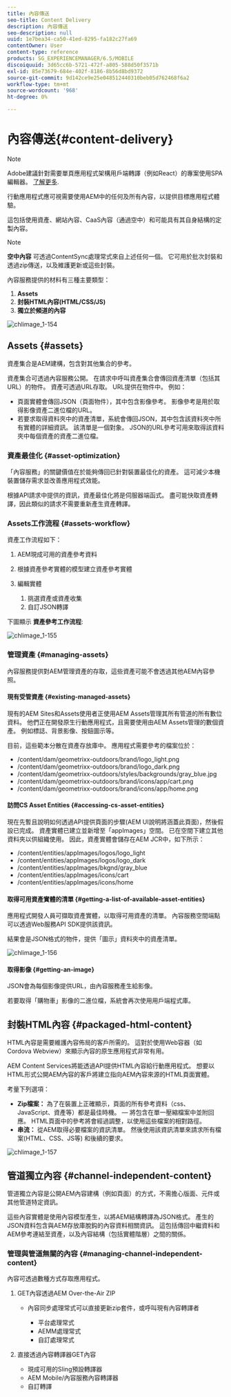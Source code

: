 ```yaml
---
title: 內容傳送
seo-title: Content Delivery
description: 內容傳送
seo-description: null
uuid: 1e7bea34-ca50-41ed-8295-fa182c27fa69
contentOwner: User
content-type: reference
products: SG_EXPERIENCEMANAGER/6.5/MOBILE
discoiquuid: 3d65cc6b-5721-472f-a805-588d50f3571b
exl-id: 85e73679-684e-402f-8186-8b56d8bd9372
source-git-commit: 9d142ce9e25e048512440310beb05d762468f6a2
workflow-type: tm+mt
source-wordcount: '968'
ht-degree: 0%

---
```


# 內容傳送{#content-delivery}

>[!NOTE]
>
>Adobe建議針對需要單頁應用程式架構用戶端轉譯（例如React）的專案使用SPA編輯器。 [了解更多](/help/sites-developing/spa-overview.md).

行動應用程式應可視需要使用AEM中的任何及所有內容，以提供目標應用程式體驗。

這包括使用資產、網站內容、CaaS內容（通過空中）和可能具有其自身結構的定製內容。

>[!NOTE]
>
>**空中內容** 可透過ContentSync處理常式來自上述任何一個。 它可用於批次封裝和透過zip傳送，以及維護更新或這些封裝。

內容服務提供的材料有三種主要類型：

1. **Assets**
1. **封裝HTML內容(HTML/CSS/JS)**
1. **獨立於頻道的內容**

![chlimage_1-154](assets/chlimage_1-154.png)

## Assets {#assets}

資產集合是AEM建構，包含對其他集合的參考。

資產集合可透過內容服務公開。 在請求中呼叫資產集合會傳回資產清單（包括其URL）的物件。 資產可透過URL存取。 URL提供在物件中。 例如：

* 頁面實體會傳回JSON（頁面物件），其中包含影像參考。 影像參考是用於取得影像資產二進位檔的URL。
* 若要求取得資料夾中的資產清單，系統會傳回JSON，其中包含該資料夾中所有實體的詳細資訊。 該清單是一個對象。 JSON的URL參考可用來取得該資料夾中每個資產的資產二進位檔。

### 資產最佳化 {#asset-optimization}

「內容服務」的關鍵價值在於能夠傳回已針對裝置最佳化的資產。 這可減少本機裝置儲存需求並改善應用程式效能。

根據API請求中提供的資訊，資產最佳化將是伺服器端函式。 盡可能快取資產轉譯，因此類似的請求不需要重新產生資產轉譯。

### Assets工作流程 {#assets-workflow}

資產工作流程如下：

1. AEM現成可用的資產參考資料
1. 根據資產參考實體的模型建立資產參考實體
1. 編輯實體

   1. 挑選資產或資產收集
   1. 自訂JSON轉譯

下圖顯示 **資產參考工作流程**:

![chlimage_1-155](assets/chlimage_1-155.png)

### 管理資產 {#managing-assets}

內容服務提供對AEM管理資產的存取，這些資產可能不會透過其他AEM內容參照。

#### 現有受管資產 {#existing-managed-assets}

現有的AEM Sites和Assets使用者正使用AEM Assets管理其所有管道的所有數位資料。 他們正在開發原生行動應用程式，且需要使用由AEM Assets管理的數個資產。 例如標誌、背景影像、按鈕圖示等。

目前，這些範本分散在資產存放庫中。 應用程式需要參考的檔案位於：

* /content/dam/geometrixx-outdoors/brand/logo_light.png
* /content/dam/geometrixx-outdoors/brand/logo_dark.png
* /content/dam/geometrixx-outdoors/styles/backgrounds/gray_blue.jpg
* /content/dam/geometrixx-outdoors/brand/icons/app/cart.png
* /content/dam/geometrixx-outdoors/brand/icons/app/home.png

#### 訪問CS Asset Entities {#accessing-cs-asset-entities}

現在先暫且說明如何透過API提供頁面的步驟(AEM UI說明將涵蓋此頁面)，然後假設已完成。 資產實體已建立並新增至「appImages」空間。 已在空間下建立其他資料夾以供組織使用。 因此，資產實體會儲存在AEM JCR中，如下所示：

* /content/entities/appImages/logos/logo_light
* /content/entities/appImages/logos/logo_dark
* /content/entities/appImages/bkgnd/gray_blue
* /content/entities/appImages/icons/cart
* /content/entities/appImages/icons/home

#### 取得可用資產實體的清單 {#getting-a-list-of-available-asset-entities}

應用程式開發人員可擷取資產實體，以取得可用資產的清單。 內容服務空間端點可以透過Web服務API SDK提供該資訊。

結果會是JSON格式的物件，提供「圖示」資料夾中的資產清單。

![chlimage_1-156](assets/chlimage_1-156.png)

#### 取得影像 {#getting-an-image}

JSON會為每個影像提供URL，由內容服務產生給影像。

若要取得「購物車」影像的二進位檔，系統會再次使用用戶端程式庫。

## 封裝HTML內容 {#packaged-html-content}

HTML內容是需要維護內容佈局的客戶所需的。 這對於使用Web容器（如Cordova Webview）來顯示內容的原生應用程式非常有用。

AEM Content Services將能透過API提供HTML內容給行動應用程式。 想要以HTML形式公開AEM內容的客戶將建立指向AEM內容來源的HTML頁面實體。

考量下列選項：

* **Zip檔案：** 為了在裝置上正確顯示，頁面的所有參考資料（css、JavaScript、資產等）都是最佳時機。  — 將包含在單一壓縮檔案中並附回應。 HTML頁面中的參考將會經過調整，以使用這些檔案的相對路徑。
* **串流：** 從AEM取得必要檔案的資訊清單。 然後使用該資訊清單來請求所有檔案(HTML、CSS、JS等) 和後續的要求。

![chlimage_1-157](assets/chlimage_1-157.png)

## 管道獨立內容 {#channel-independent-content}

管道獨立內容是公開AEM內容建構（例如頁面）的方式，不需擔心版面、元件或其他管道特定資訊。

這些內容實體是使用內容模型產生，以將AEM結構轉譯為JSON格式。 產生的JSON資料包含與AEM存放庫脫鈎的內容資料相關資訊。 這包括傳回中繼資料和AEM參考連結至資產，以及內容結構（包括實體階層）之間的關係。

### 管理與管道無關的內容 {#managing-channel-independent-content}

內容可透過數種方式存取應用程式。

1. GET內容透過AEM Over-the-Air ZIP

   * 內容同步處理常式可以直接更新zip套件，或呼叫現有內容轉譯者

      * 平台處理常式
      * AEMM處理常式
      * 自訂處理常式

1. 直接透過內容轉譯器GET內容

   * 現成可用的Sling預設轉譯器
   * AEM Mobile/內容服務內容轉譯器
   * 自訂轉譯
